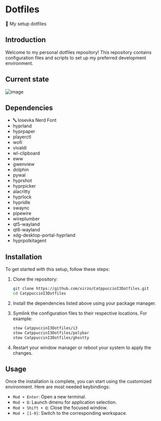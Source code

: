 # Dotfiles

🎨 My setup dotfiles

## Introduction

Welcome to my personal dotfiles repository! This repository contains configuration files and scripts to set up my preferred development environment.

## Current state

![image](https://github.com/user-attachments/assets/49448f49-5c2f-4b91-869e-e67030d22d48)


## Dependencies

- 🔤 Iosevka Nerd Font
- hyprland
- hyprpaper
- playerctl
- wofi
- vivaldi
- wl-clipboard
- eww
- gwenview
- dolphin
- pywal
- hyprshot
- hyprpicker
- alacritty
- hyprlock
- hypridle
- swaync
- pipewire
- wireplumber
- qt5-wayland
- qt6-wayland
- xdg-desktop-portal-hyprland
- hyprpolkitagent

## Installation

To get started with this setup, follow these steps:

1. Clone the repository:

   ```sh
   git clone https://github.com/xirzo/CatppuccinI3Dotfiles.git
   cd CatppuccinI3Dotfiles
   ```

2. Install the dependencies listed above using your package manager.
3. Symlink the configuration files to their respective locations. For example:

   ```sh
   stow CatppuccinI3Dotfiles/i3
   stow CatppuccinI3Dotfiles/polybar
   stow CatppuccinI3Dotfiles/ghostty
   ```

4. Restart your window manager or reboot your system to apply the changes.

## Usage

Once the installation is complete, you can start using the customized environment. Here are most needed keybindings:

- `Mod + Enter`: Open a new terminal.
- `Mod + D`: Launch dmenu for application selection.
- `Mod + Shift + Q`: Close the focused window.
- `Mod + [1-9]`: Switch to the corresponding workspace.
